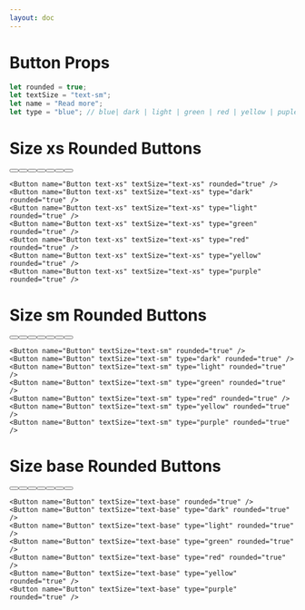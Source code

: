```yaml
---
layout: doc
---
```


<script>
  import { Button } from "svelte-flow";
</script>

<h1 class="text-3xl w-full text-gray-900 dark:text-white">Button Props</h1>

```js
let rounded = true;
let textSize = "text-sm";
let name = "Read more";
let type = "blue"; // blue| dark | light | green | red | yellow | puple
```

<h1 class="text-3xl w-full dark:text-white my-8">Size xs Rounded Buttons</h1>

<div class="rounded-xl w-full my-4 mx-auto bg-gradient-to-r bg-white dark:bg-gray-900 border border-gray-200 dark:border-gray-700 p-2 sm:p-6">
  <Button name="Button text-xs" textSize="text-xs" rounded="true" />
  <Button name="Button text-xs" textSize="text-xs" type="dark" rounded="true" />
  <Button name="Button text-xs" textSize="text-xs" type="light" rounded="true" />
  <Button name="Button text-xs" textSize="text-xs" type="green" rounded="true" />
  <Button name="Button text-xs" textSize="text-xs" type="red" rounded="true" />
  <Button name="Button text-xs" textSize="text-xs" type="yellow" rounded="true" />
  <Button name="Button text-xs" textSize="text-xs" type="purple" rounded="true" />
</div>

```svelte
<Button name="Button text-xs" textSize="text-xs" rounded="true" />
<Button name="Button text-xs" textSize="text-xs" type="dark" rounded="true" />
<Button name="Button text-xs" textSize="text-xs" type="light" rounded="true" />
<Button name="Button text-xs" textSize="text-xs" type="green" rounded="true" />
<Button name="Button text-xs" textSize="text-xs" type="red" rounded="true" />
<Button name="Button text-xs" textSize="text-xs" type="yellow" rounded="true" />
<Button name="Button text-xs" textSize="text-xs" type="purple" rounded="true" />
```



<h1 class="text-3xl w-full dark:text-white my-8">Size sm Rounded Buttons</h1>

<div class="rounded-xl w-full my-4 mx-auto bg-gradient-to-r bg-white dark:bg-gray-900 border border-gray-200 dark:border-gray-700 p-2 sm:p-6">
  <Button name="Button" textSize="text-sm" rounded="true" />
  <Button name="Button" textSize="text-sm" type="dark" rounded="true" />
  <Button name="Button" textSize="text-sm" type="light" rounded="true" />
  <Button name="Button" textSize="text-sm" type="green" rounded="true" />
  <Button name="Button" textSize="text-sm" type="red" rounded="true" />
  <Button name="Button" textSize="text-sm" type="yellow" rounded="true" />
  <Button name="Button" textSize="text-sm" type="purple" rounded="true" />
</div>

```svelte
<Button name="Button" textSize="text-sm" rounded="true" />
<Button name="Button" textSize="text-sm" type="dark" rounded="true" />
<Button name="Button" textSize="text-sm" type="light" rounded="true" />
<Button name="Button" textSize="text-sm" type="green" rounded="true" />
<Button name="Button" textSize="text-sm" type="red" rounded="true" />
<Button name="Button" textSize="text-sm" type="yellow" rounded="true" />
<Button name="Button" textSize="text-sm" type="purple" rounded="true" />
```


<h1 class="text-3xl w-full dark:text-white my-8">Size base Rounded Buttons</h1>

<div class="rounded-xl w-full my-4 mx-auto bg-gradient-to-r bg-white dark:bg-gray-900 border border-gray-200 dark:border-gray-700 p-2 sm:p-6">
  <Button name="Button" textSize="text-base" rounded="true" />
  <Button name="Button" textSize="text-base" type="dark" rounded="true" />
  <Button name="Button" textSize="text-base" type="light" rounded="true" />
  <Button name="Button" textSize="text-base" type="green" rounded="true" />
  <Button name="Button" textSize="text-base" type="red" rounded="true" />
  <Button name="Button" textSize="text-base" type="yellow" rounded="true" />
  <Button name="Button" textSize="text-base" type="purple" rounded="true" />
</div>

```svelte
<Button name="Button" textSize="text-base" rounded="true" />
<Button name="Button" textSize="text-base" type="dark" rounded="true" />
<Button name="Button" textSize="text-base" type="light" rounded="true" />
<Button name="Button" textSize="text-base" type="green" rounded="true" />
<Button name="Button" textSize="text-base" type="red" rounded="true" />
<Button name="Button" textSize="text-base" type="yellow" rounded="true" />
<Button name="Button" textSize="text-base" type="purple" rounded="true" />
```
